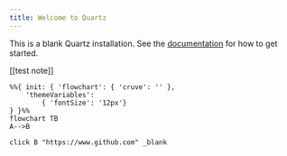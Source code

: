 ```yaml
---
title: Welcome to Quartz
---
```


This is a blank Quartz installation.
See the [documentation](https://quartz.jzhao.xyz) for how to get started.

[[test note]]

 ```mermaid
 %%{ init: { 'flowchart': { 'cruve': '' },
     'themeVariables':
         { 'fontSize': '12px'}
 } }%%
 flowchart TB
 A-->B
 
click B "https://www.github.com" _blank
 ````